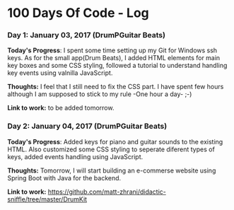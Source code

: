 # 100 Days Of Code - Log

### Day 1: January 03, 2017 (DrumPGuitar Beats)

**Today's Progress**: I spent some time setting up my Git for Windows ssh keys. As for the small app(Drum Beats), I added HTML elements for main key boxes and some CSS styling, followed a tutorial to understand handling key events using valnilla JavaScript.

**Thoughts:** I feel that I still need to fix the CSS part. I have spent few hours although I am supposed to stick to my rule -One hour a day- ;-)

**Link to work:** to be added tomorrow.



### Day 2: January 04, 2017 (DrumPGuitar Beats)

**Today's Progress**: Added keys for piano and guitar sounds to the existing HTML. Also customized some CSS styling to seperate diferent types of keys, added events handling using JavaScript.

**Thoughts:** Tomorrow, I will start building an e-commerse website using Spring Boot with Java for the backend.

**Link to work:** https://github.com/matt-zhrani/didactic-sniffle/tree/master/DrumKit